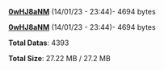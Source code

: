 [**0wHJ8aNM**](/data/0wHJ8aNM.txt) (14/01/23 - 23:44)- 4694 bytes

[**0wHJ8aNM**](/data/0wHJ8aNM.txt) (14/01/23 - 23:44)- 4694 bytes

**Total Datas**: 4393

**Total Size**: 27.22 MB / 27.2 MB